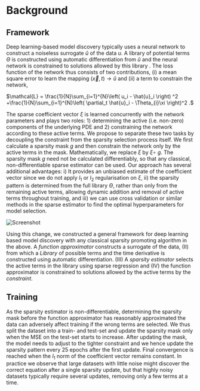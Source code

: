 # Background

## Framework

Deep learning-based model discovery typically uses a neural network to construct a noiseless surrogate $\hat{u}$ of the data $u$. A library of potential terms $\Theta$ is constructed using automatic differentiation from $\hat{u}$ and the neural network is constrained to solutions allowed by this library . The loss function of the network thus consists of two contributions, (i) a mean square error to learn the mapping $(\vec{x},t) \rightarrow \hat{u}$ and (ii) a term to constrain the network,


$\mathcal{L} = \frac{1}{N}\sum_{i=1}^{N}\left( u_i - \hat{u}_i \right) ^2 +\frac{1}{N}\sum_{i=1}^{N}\left( \partial_t \hat{u}_i - \Theta_{i}\xi \right)^2 .$


 The sparse coefficient vector $\xi$ is learned concurrently with the network parameters and plays two roles: 1) determining the active (i.e. non-zero) components of the underlying PDE and 2) constraining the network according to these active terms. We propose to separate these two tasks by decoupling the constraint from the sparsity selection process itself. We first calculate a sparsity mask $g$ and then constrain the network only by the active terms in the mask. Mathematically, we replace $\xi$ by $\xi \circ \ g$. The sparsity mask $g$ need not be calculated differentiably, so that any classical, non-differentiable sparse estimator can be used. Our approach has several additional advantages: i) It provides an unbiased estimate of the coefficient vector since we do not apply $l_1$ or $l_2$ regularisation on $\xi$, ii) the sparsity pattern is determined from the full library $\Theta$, rather than only from the remaining active terms, allowing dynamic addition and removal of active terms throughout training, and iii) we can use cross validation or similar methods in the sparse estimator to find the optimal hyperparameters for model selection.

![Screenshot](../figures/framework.png)

Using this change, we constructed a general framework for deep learning based model discovery with any classical sparsity promoting algorithm in the above. A *function approximator* constructs a surrogate of the data, (II) from which a *Library* of possible terms and the time derivative is constructed using automatic differentiation. (III) A *sparsity estimator* selects the active terms in the library using sparse regression and (IV) the function approximator is constrained to solutions allowed by the active terms by the *constraint*.

## Training

As the sparsity estimator is non-differentiable, determining the sparsity mask before the function approximator has reasonably approximated the data can adversely affect training if the wrong terms are selected. We thus split the dataset into a train- and test-set and update the sparsity mask only when the MSE on the test-set starts to increase. After updating the mask, the model needs to adjust to the tighter constraint and we hence update the sparsity pattern every 25 epochs after the first update. Final convergence is reached when the $l_1$ norm of the coefficient vector remains constant. In practice we observe that large datasets with little noise might discover the correct equation after a single sparsity update, but that highly noisy datasets typically require several updates, removing only a few terms at a time.